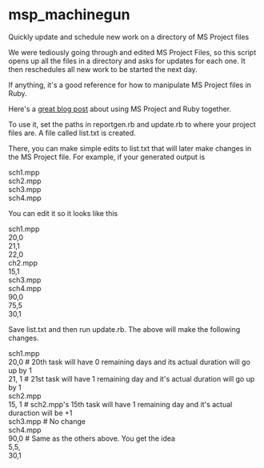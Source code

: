 msp_machinegun
==============

Quickly update and schedule new work on a directory of MS Project files

We were tediously going through and edited MS Project Files, so this script opens up all the files in a directory and asks for updates for each one.  It then reschedules all new work to be started the next day.

If anything, it's a good reference for how to manipulate MS Project files in Ruby.  

Here's a <a href="http://rubyonwindows.blogspot.com/2007/04/automating-microsoft-project-with-ruby.html">great blog post</a> about using MS Project and Ruby together.

To use it, set the paths in reportgen.rb and update.rb to where your project files are.  A file called list.txt is created.

There, you can make simple edits to list.txt that will later make changes in the MS Project file.  For example, if your generated output is

sch1.mpp<br>
sch2.mpp<br>
sch3.mpp<br>
sch4.mpp<br>

You can edit it so it looks like this

sch1.mpp<br>
20,0<br>
21,1<br>
22,0<br>
ch2.mpp<br>
15,1<br>
sch3.mpp<br>
sch4.mpp<br>
90,0<br>
75,5<br>
30,1<br>

Save list.txt and then run update.rb.  The above will make the following changes.

sch1.mpp<br>
20,0      # 20th task will have 0 remaining days and its actual duration will go up by 1<br>
21, 1     # 21st task will have 1 remaining day and it's actual duration will go up by 1<br>
sch2.mpp<br>
15, 1     # sch2.mpp's 15th task will have 1 remaining day and it's actual duraction will be +1<br>
sch3.mpp  # No change<br>
sch4.mpp<br>
90,0      # Same as the others above.  You get the idea<br>
5,5,<br>
30,1<br>

